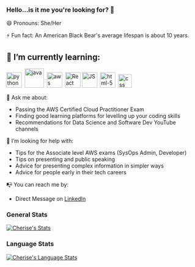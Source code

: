 ### Hello...is it me you're looking for? 👋

😄 Pronouns: She/Her 

⚡ Fun fact: An American Black Bear's average lifespan is about 10 years.

## 🌱 I’m currently learning:
<img src="https://i.imgur.com/Gt41wVy.png" width="40px" alt="python" /> &nbsp;<img src="https://i.imgur.com/hTwRNlp.png" width="50px" alt="java" /> &nbsp;<img src="https://i.imgur.com/eeYUFCO.png" width="40px" alt="aws" /> &nbsp;<img width="40px" height="40px" alt="React" src="https://user-images.githubusercontent.com/101126872/171446084-f0f24494-64f3-4ddc-8a88-a59d3cff3659.png">&nbsp;<img src="https://i.imgur.com/o0GEoUG.png" width="40px" alt="JS"/> &nbsp;<img src="https://i.imgur.com/TSZVG5g.png" width="40px" alt="html-5" /> &nbsp;<img src="https://i.imgur.com/9xbG6Ox.png" width="35px" alt="css"/> &nbsp;

💬 Ask me about:

* Passing the AWS Certified Cloud Practitioner Exam
* Finding good learning platforms for levelling up your coding skills 
* Recommendations for Data Science and Software Dev YouTube channels

🤔 I’m looking for help with:

* Tips for the Associate level AWS exams (SysOps Admin, Developer)
* Tips on presenting and public speaking
* Advice for presenting complex information in simpler ways
* Advice for people early in their tech careers

📭 You can reach me by:

* Direct Message on [LinkedIn](https://www.linkedin.com/in/cherise-stanley-ambcs-938bb814a/)

### General Stats
[![Cherise's Stats](https://github-readme-stats.vercel.app/api/?username=CheriseStanley&count_private=true&theme=tokyonight&showicons=true)]()

### Language Stats
[![Cherise's Language Stats](https://github-readme-stats.vercel.app/api/top-langs/?username=CheriseStanley&langs_count=5&theme=tokyonight)]()


